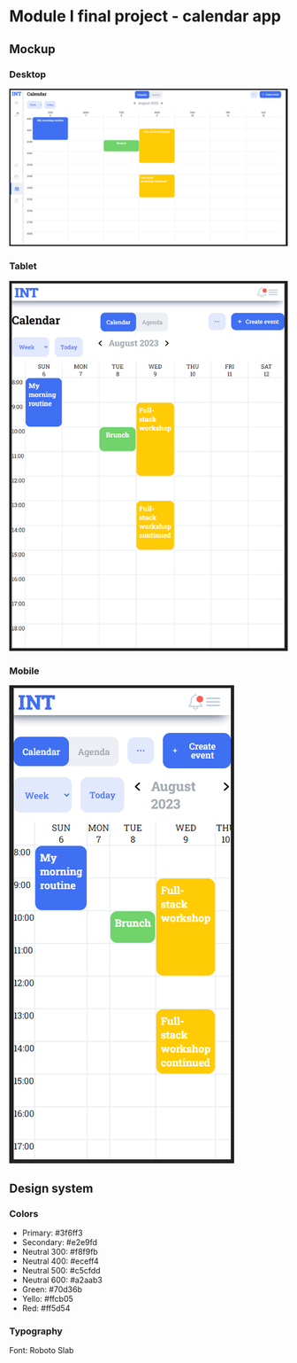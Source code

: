 # Module I final project - calendar app

## Mockup
### Desktop
![Calendar app - desktop](desktop.png)

### Tablet
![Calendar app - tablet](tablet.png)

### Mobile
![Celndar app - mobile](mobile.png)

## Design system
### Colors
* Primary: #3f6ff3
* Secondary: #e2e9fd
* Neutral 300: #f8f9fb
* Neutral 400: #eceff4
* Neutral 500: #c5cfdd
* Neutral 600: #a2aab3
* Green: #70d36b
* Yello: #ffcb05
* Red: #ff5d54

### Typography
Font: Roboto Slab
